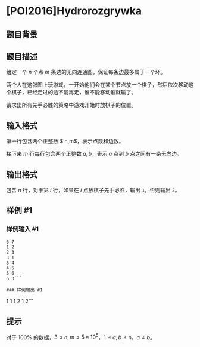 # [POI2016]Hydrorozgrywka

## 题目背景



## 题目描述

给定一个 $n$ 个点 $m$ 条边的无向连通图，保证每条边最多属于一个环。

两个人在这张图上玩游戏，一开始他们会在某个节点放一个棋子，然后依次移动这个棋子，已经走过的边不能再走，谁不能移动谁就输了。

请求出所有先手必胜的策略中游戏开始时放棋子的位置。

## 输入格式

第一行包含两个正整数 $ n,m$，表示点数和边数。

接下来 $m$ 行每行包含两个正整数 $a,b$，表示 $a$ 点到 $b$ 点之间有一条无向边。

## 输出格式

包含 $n$ 行，对于第 $i$ 行，如果在 $i$ 点放棋子先手必胜，输出 `1`，否则输出 `2`。

## 样例 #1

### 样例输入 #1
```
6 7
1 2
2 3
3 1
3 4
4 5
5 6
6 3```

### 样例输出 #1

```
1
1
1
2
1
2```

## 提示

对于 $100\%$ 的数据，$3\le n,m\le 5 \times 10^5$，$1\le a,b\le n$，$a\ne b$。
